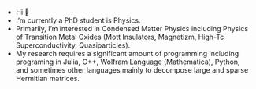 - Hi 👋
- I’m currently a PhD student is Physics.
- Primarily, I’m interested in Condensed Matter Physics including Physics of Transition Metal Oxides (Mott Insulators, Magnetizm, High-Tc Superconductivity, Quasiparticles).
- My research requires a significant amount of programming including programing in Julia, C++, Wolfram Language (Mathematica), Python, and sometimes other languages mainly to decompose large and sparse Hermitian matrices.

<!---
Lilineko/Lilineko is a ✨ special ✨ repository because its `README.md` (this file) appears on your GitHub profile.
You can click the Preview link to take a look at your changes.
--->
